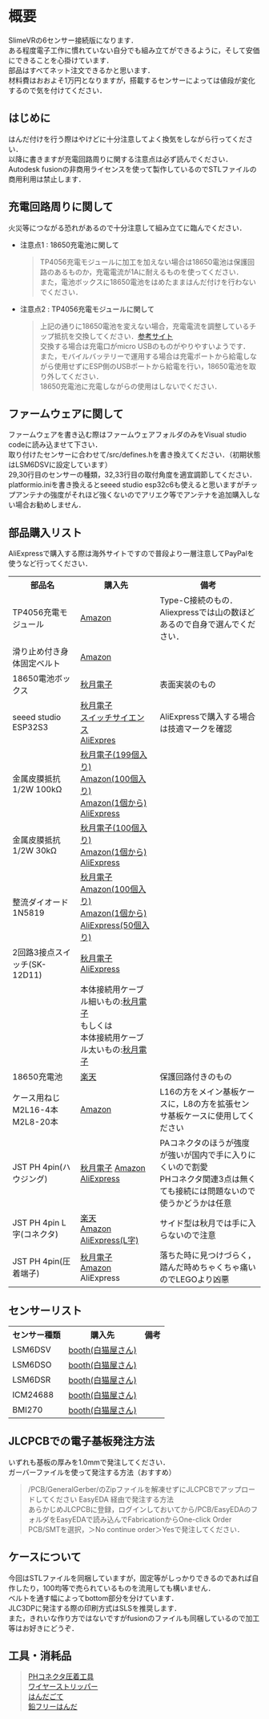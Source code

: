 # 概要
SlimeVRの6センサー接続版になります．<br>
ある程度電子工作に慣れていない自分でも組み立てができるように，そして安価にできることを心掛けています．<br>
部品はすべてネット注文できるかと思います．<br>
材料費はおおよそ1万円となりますが，搭載するセンサーによっては値段が変化するので気を付けてください．

## はじめに
はんだ付けを行う際はやけどに十分注意してよく換気をしながら行ってください．<br>
以降に書きますが充電回路周りに関する注意点は必ず読んでください．<br>
Autodesk fusionの非商用ライセンスを使って製作しているのでSTLファイルの商用利用は禁止します．<br>

## 充電回路周りに関して
火災等につながる恐れがあるので十分注意して組み立てに臨んでください．
* 注意点1 : 18650充電池に関して
  > TP4056充電モジュールに加工を加えない場合は18650電池は保護回路のあるものか，充電電流が1Aに耐えるものを使ってください．<br>
  > また，電池ボックスに18650電池をはめたままはんだ付けを行わないでください．
* 注意点2 : TP4056充電モジュールに関して
  > 上記の通りに18650電池を変えない場合，充電電流を調整しているチップ抵抗を交換してください．[参考サイト](https://labo.mycabin.net/electronics-programming/1304/)<br>
  > 交換する場合は充電口がmicro USBのものがやりやすいようです．<br>
  > また，モバイルバッテリーで運用する場合は充電ポートから給電しながら使用せずにESP側のUSBポートから給電を行い，18650電池を取り外してください．<br>
  > 18650充電池に充電しながらの使用はしないでください．

## ファームウェアに関して
ファームウェアを書き込む際はファームウェアフォルダのみをVisual studio codeに読み込ませて下さい．<br>
取り付けたセンサーに合わせて/src/defines.hを書き換えてください．（初期状態はLSM6DSVに設定しています）<br>
29,30行目のセンサーの種類，32,33行目の取付角度を適宜調節してください．<br>
platformio.iniを書き換えるとseeed studio esp32c6も使えると思いますがチップアンテナの強度がそれほど強くないのでアリエク等でアンテナを追加購入しない場合お勧めしません．<br>

## 部品購入リスト
AliExpressで購入する際は海外サイトですので普段より一層注意してPayPalを使うなど行ってください．
<table>
  <tr>
    <th>部品名</th>
    <th>購入先</th>
    <th>備考</th>
  </tr>

  <tr>
    <td>TP4056充電モジュール</td>
    <td><a href="https://amzn.asia/d/jdhtNvE" target="_blank">Amazon</a></td>
    <td>Type-C接続のもの．<br>Aliexpressでは山の数ほどあるので自身で選んでください．</td>
  </tr>
  <tr>
    <td>滑り止め付き身体固定ベルト</td>
    <td><a href="https://amzn.asia/d/c1qFxLP" target="_blank">Amazon</a></td>
    <td></td>
  </tr>
  <tr>
    <td>18650電池ボックス</td>
    <td><a href="https://akizukidenshi.com/catalog/g/g129374/" target="_blank">秋月電子</a></td>
    <td>表面実装のもの</td>
  </tr>
  <tr>
    <td>seeed studio ESP32S3</td>
    <td><a href="https://akizukidenshi.com/catalog/g/g118078/" target="_blank">秋月電子</a><br>
    <a href="https://ssci.to/8968" target="_blank">スイッチサイエンス</a><br>
    <a href="https://ja.aliexpress.com/item/1005004788285643.html" target="_blank">AliExpres</a></td>
    <td>AliExpressで購入する場合は技適マークを確認</td>
  </tr>
  <tr>
    <td>金属皮膜抵抗 1/2W 100kΩ</td>
    <td><a href="https://akizukidenshi.com/catalog/g/g116656/" target="_blank">秋月電子(199個入り)</a><br>
    <a href="https://amzn.asia/d/145EU7i" target="_blank">Amazon(100個入り)</a><br>
    <a href="https://amzn.asia/d/buKsb9Y" target="_blank">Amazon(1個から)</a><br>
    <a href="https://ja.aliexpress.com/item/1005005466858774.html" target="_blank">AliExpress</a></td>
    <td></td>
  </tr>
  <tr>
    <td>金属皮膜抵抗 1/2W 30kΩ</td>
    <td><a href="https://akizukidenshi.com/catalog/g/g116650/" target="_blank">秋月電子(100個入り)</a><br>
    <a href="https://amzn.asia/d/28bEFrl" target="_blank">Amazon(1個から)</a><br>
    <a href="https://ja.aliexpress.com/item/1005005466858774.html" target="_blank">AliExpress</a></td>
    <td></td>
  </tr>
  <tr>
    <td>整流ダイオード 1N5819</td>
    <td><a href="https://akizukidenshi.com/catalog/g/g117244/" target="_blank">秋月電子</a><br>
    <a href="https://amzn.asia/d/dgEWyhH" target="_blank">Amazon(100個入り)</a><br>
    <a href="https://amzn.asia/d/deLb5V1" target="_blank">Amazon(1個から)</a><br>
    <a href="https://ja.aliexpress.com/item/1005001552094086.html" target="_blank">AliExpress(50個入り)</a></td>
    <td></td>
  </tr>
  <tr>
    <td>2回路3接点スイッチ(SK-12D11)</td>
    <td><a href="https://akizukidenshi.com/catalog/g/g115703/" target="_blank">秋月電子</a>
    <a href="https://ja.aliexpress.com/item/1005007876765927.html" target="_blank">AliExpress</a></td>
    <td></td>
  </tr>
  <tr>
    <td></td>
    <td>本体接続用ケーブル細いもの:<a href="https://akizukidenshi.com/catalog/g/g111091/" target="_blank">秋月電子</a><br>
        もしくは<br>
        本体接続用ケーブル太いもの:<a href="https://akizukidenshi.com/catalog/g/g111611/" target="_blank">秋月電子</a></td>
    <td></td>
  </tr>
  <tr>
    <td>18650充電池</td>
    <td><a href="https://item.rakuten.co.jp/3rwebshop/3r-ev18650/" target="_blank">楽天</a></td>
    <td>保護回路付きのもの</td>
  </tr>
  <tr>
    <td>ケース用ねじM2L16-4本　M2L8-20本</td>
    <td><a href="https://amzn.asia/d/12LWxDU" target="_blank">Amazon</a></td>
    <td>L16の方をメイン基板ケースに，L8の方を拡張センサ基板ケースに使用してください</td>
  </tr>
  <tr>
    <td>JST PH 4pin(ハウジング)</td>
    <td><a href="https://akizukidenshi.com/catalog/g/g112797/" target="_blank">秋月電子</a>
    <a href="https://amzn.asia/d/9pRjg2p" target="_blank">Amazon</a><br>
    <a href="https://ja.aliexpress.com/item/1005003164558805.html" target="_blank">AliExpress</a></td>
    <td>PAコネクタのほうが強度が強いが国内で手に入りにくいので割愛<br>PHコネクタ関連3点は無くても接続には問題ないので使うかどうかは任意</td>
  </tr>
  <tr>
    <td>JST PH 4pin L字(コネクタ)</td>
    <td><a href="https://item.rakuten.co.jp/mutsuura/10549889/" target="_blank">楽天</a><br>
    <a href="https://amzn.asia/d/9xwTnSv" target="_blank">Amazon</a><br>
    <a href="https://ja.aliexpress.com/item/33053313994.html" target="_blank">AliExpress(L字)</a></td>
    <td>サイド型は秋月では手に入らないので注意</td>
  </tr>
  <tr>
    <td>JST PH 4pin(圧着端子)</td>
    <td><a href="https://akizukidenshi.com/catalog/g/g112809/" target="_blank">秋月電子</a><br>
    <a href="https://amzn.asia/d/2E6wWLw" target="_blank">Amazon</a><br>
    <a href="https://ja.aliexpress.com/item/1005007388697939.html" target="_blank"></a>AliExpress</td>
    <td>落ちた時に見つけづらく，踏んだ時めちゃくちゃ痛いのでLEGOより凶悪</td>
  </tr>
</table>

## センサーリスト
<table>
  <tr>
    <th>センサー種類</th>
    <th>購入先</th>
    <th>備考</th>
  </tr>
  <tr>
    <td>LSM6DSV</td>
    <td><a href="https://shironekya.booth.pm/items/5606882" target="_blank">booth(白猫屋さん)</a></td>
    <td></td>
  </tr>
  <tr>
    <td>LSM6DSO</td>
    <td><a href="https://shironekya.booth.pm/items/6048000" target="_blank">booth(白猫屋さん)</a></td>
    <td></td>
  </tr>
  <tr>
    <td>LSM6DSR</td>
    <td><a href="https://shironekya.booth.pm/items/6098975" target="_blank">booth(白猫屋さん)</a></td>
    <td></td>
  </tr>
  <tr>
    <td>ICM24688</td>
    <td><a href="https://shironekya.booth.pm/items/6053051" target="_blank">booth(白猫屋さん)</a></td>
    <td></td>
  </tr>
  <tr>
    <td>BMI270</td>
    <td><a href="https://shironekya.booth.pm/items/5605683" target="_blank">booth(白猫屋さん)</a></td>
    <td></td>
  </tr>
</table>

## JLCPCBでの電子基板発注方法
いずれも基板の厚みを1.0mmで発注してください．<br>
ガーバーファイルを使って発注する方法（おすすめ）<br>
  > /PCB/GeneralGerber/のZipファイルを解凍せずにJLCPCBでアップロードしてください
EasyEDA 経由で発注する方法<br>
  > あらかじめJLCPCBに登録，ログインしておいてから/PCB/EasyEDAのフォルダをEasyEDAで読み込んでFabricationからOne-click Order PCB/SMTを選択，＞No continue order＞Yesで発注してください．

## ケースについて
今回はSTLファイルを同梱していますが，固定等がしっかりできるのであれば自作したり，100均等で売られているものを流用しても構いません．<br>
ベルトを通す幅によってbottom部分を分けています．<br>
JLC3DPに発注する際の印刷方式はSLSを推奨します．<br>
また，きれいな作り方ではないですがfusionのファイルも同梱しているので加工等はお好きにどうぞ．<br>

## 工具・消耗品
> [PHコネクタ圧着工具](https://amzn.asia/d/fIVv21o)<br>
> [ワイヤーストリッパー](https://akizukidenshi.com/catalog/g/g129524/)<br>
> [はんだごて](https://amzn.asia/d/cYUjaue)<br>
> [鉛フリーはんだ](https://akizukidenshi.com/catalog/g/g129524/)<br>
